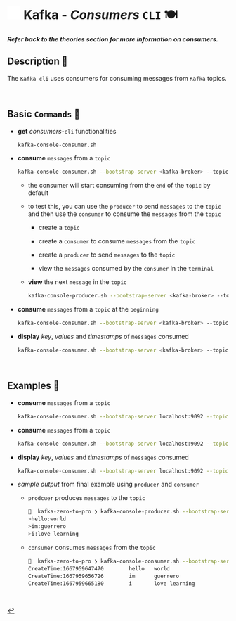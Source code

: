 # <img src="../../assets/img/kafka.png" width="30px"> **Kafka** - ***Consumers*** `CLI` 🍽️

***Refer back to the theories section for more information on consumers.***

## **Description** 👀

The `Kafka cli` uses consumers for consuming messages from  `Kafka` topics.

<br />

## **Basic** `Commands` 📝

* **get** *consumers*-`cli` functionalities

    ```bash
    kafka-console-consumer.sh 
    ```

* **consume** `messages` from a `topic`

    ```bash
    kafka-console-consumer.sh --bootstrap-server <kafka-broker> --topic <topic-name>
    ```

  * the consumer will start consuming from the `end` of the `topic` by default
  * to test this, you can use the `producer` to send `messages` to the `topic` and then use the `consumer` to consume the `messages` from the `topic`

    * create a `topic`

    * create a `consumer` to consume `messages` from the `topic`

    * create a `producer` to send `messages` to the `topic`

    * view the `messages` consumed by the `consumer` in the `terminal`

  * **view** the next `message` in the `topic`

    ```bash
    kafka-console-producer.sh --bootstrap-server <kafka-broker> --topic <topic-name>
    ```

* **consume** `messages` from a `topic` at the `beginning`

    ```bash
    kafka-console-consumer.sh --bootstrap-server <kafka-broker> --topic <topic-name> --from-beginning
    ```

* **display** *key*, *values* and *timestamps* of `messages` consumed

    ```bash
    kafka-console-consumer.sh --bootstrap-server <kafka-broker> --topic <topic-name> --formatter kafka.tools.DefaultMessageFormatter --property print.key=true --property print.value=true --property print.timestamp=true --from-beginning 
    ```

<br />

## **Examples** 🧩

* **consume** `messages` from a `topic`

    ```bash
    kafka-console-consumer.sh --bootstrap-server localhost:9092 --topic first_topic
    ```

* **consume** `messages` from a `topic`

    ```bash
    kafka-console-consumer.sh --bootstrap-server localhost:9092 --topic first_topic --from-beginning
    ```

* **display** *key*, *values* and *timestamps* of `messages` consumed

    ```bash
    kafka-console-consumer.sh --bootstrap-server localhost:9092 --topic first_topic --formatter kafka.tools.DefaultMessageFormatter --property print.key=true --property print.value=true --property print.timestamp=true
    ```

* *sample output* from final example using `producer` and `consumer`

  * `prodcuer` produces `messages` to the `topic`

    ```bash
    🚀  kafka-zero-to-pro ❯ kafka-console-producer.sh --bootstrap-server localhost:9092 --topic first_topic --property parse.key=true --property key.separator=:                                                                                                                                     
    >hello:world
    >im:guerrero
    >i:love learning
    ```

  * `consumer` consumes `messages` from the `topic`

    ```bash
    🚀  kafka-zero-to-pro ❯ kafka-console-consumer.sh --bootstrap-server localhost:9092 --topic first_topic --formatter kafka.tools.DefaultMessageFormatter --property print.key=true --property print.value=true --property print.timestamp=true
    CreateTime:1667959647470        hello   world
    CreateTime:1667959656726        im      guerrero
    CreateTime:1667959665180        i       love learning
    ```

<br />

[↩️](../README.md)
